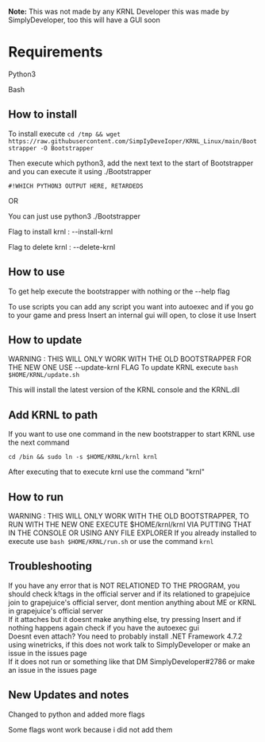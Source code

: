 **Note:** This was not made by any KRNL Developer this was made by SimplyDeveloper, too this will have a GUI soon
# Requirements
Python3 

Bash
## How to install
To install execute `cd /tmp && wget https://raw.githubusercontent.com/SimpIyDeveIoper/KRNL_Linux/main/Bootstrapper -O Bootstrapper`

Then execute which python3, add the next text to the start of Bootstrapper and you can execute it using ./Bootstrapper

`#!WHICH PYTHON3 OUTPUT HERE, RETARDEDS`


OR

You can just use python3 ./Bootstrapper

Flag to install krnl : --install-krnl

Flag to delete krnl : --delete-krnl

## How to use
To get help execute the bootstrapper with nothing or the --help flag

To use scripts you can add any script you want into autoexec and if you go to your game and press Insert an internal gui will open, to close it use Insert
## How to update
WARNING : THIS WILL ONLY WORK WITH THE OLD BOOTSTRAPPER FOR THE NEW ONE USE --update-krnl FLAG
To update KRNL execute `bash $HOME/KRNL/update.sh`

This will install the latest version of the KRNL console and the KRNL.dll
## Add KRNL to path
If you want to use one command in the new bootstrapper to start KRNL use the next command

`cd /bin && sudo ln -s $HOME/KRNL/krnl krnl`

After executing that to execute krnl use the command "krnl"
## How to run
WARNING : THIS WILL ONLY WORK WITH THE OLD BOOTSTRAPPER, TO RUN WITH THE NEW ONE EXECUTE $HOME/krnl/krnl VIA PUTTING THAT IN THE CONSOLE OR USING ANY FILE EXPLORER
If you already installed to execute use `bash $HOME/KRNL/run.sh` or use the command `krnl`
## Troubleshooting
<summary> If you have any error that is NOT RELATIONED TO THE PROGRAM, you should check k!tags in the official server and if its relationed to grapejuice join to grapejuice's official server, dont mention anything about ME or KRNL in grapejuice's official server</summary>
<summary> If it attaches but it doesnt make anything else, try pressing Insert and if nothing happens again check if you have the autoexec gui</summary>
<summary> Doesnt even attach? You need to probably install .NET Framework 4.7.2 using winetricks, if this does not work talk to SimplyDeveloper or make an issue in the issues page</summary>
<summary> If it does not run or something like that DM SimplyDeveloper#2786 or make an issue in the issues page</summary>

## New Updates and notes
Changed to python and added more flags

Some flags wont work because i did not add them

